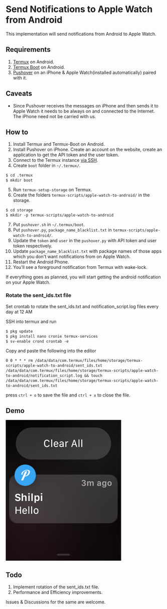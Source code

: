 # Send Notifications to Apple Watch from Android

This implementation will send notifications from Android to Apple Watch.

## Requirements

1. [Termux](https://termux.dev/en/) on Android.
2. [Termux Boot](https://wiki.termux.com/wiki/Termux:Boot) on Android.
3. [Pushover](https://pushover.net/) on an iPhone & Apple Watch(installed automatically) paired with it.

## Caveats

- Since Pushover receives the messages on iPhone and then sends it to Apple Watch it needs to be always on and connected to the Internet. The iPhone need not be carried with us.

## How to

1. Install Termux and Termux-Boot on Android.
2. Install Pushover on iPhone. Create an account on the website, create an application to get the API token and the user token.
3. Connect to the Termux instance [via SSH](https://wiki.termux.com/wiki/Remote_Access#Using_the_SSH_server).
4. Create `boot` folder in `~/.termux/`.

```
$ cd .termux
$ mkdir boot
```

5. Run `termux-setup-storage` on Termux.
6. Create the folders `termux-scripts/apple-watch-to-android/` in the storage.

```
$ cd storage
$ mkdir -p termux-scripts/apple-watch-to-android
```

7. Put `pushover.sh` in `~/.termux/boot`.
8. Put `pushover.py`, `package_name_blacklist.txt` in `termux-scripts/apple-watch-to-android/`.
9. Update the `token` and `user` in the `pushover.py` with API token and user token respectively.
10. Update `package_name_blacklist.txt` with package names of those apps which you don't want notifications from on Apple Watch.
11. Restart the Android Phone.
12. You'll see a foreground notification from Termux with wake-lock.

If everything goes as planned, you will start getting the android notification on your Apple Watch.

### Rotate the sent_ids.txt file

Set crontab to rotate the sent_ids.txt and notification_script.log files every day at 12 AM

SSH into termux and run

```
$ pkg update
$ pkg install nano cronie termux-services
$ sv-enable crond crontab -e
```

Copy and paste the following into the editor

```
0 0 * * * rm /data/data/com.termux/files/home/storage/termux-scripts/apple-watch-to-android/sent_ids.txt /data/data/com.termux/files/home/storage/termux-scripts/apple-watch-to-android/notification_script.log && touch /data/data/com.termux/files/home/storage/termux-scripts/apple-watch-to-android/sent_ids.txt
```

press `ctrl + o` to save the file and `ctrl + x` to close the file.

## Demo

![Notification from Android on Apple Watch, A text saying hello from Shilpi](./hello.png)

## Todo

1. Implement rotation of the sent_ids.txt file.
2. Performance and Efficiency improvements.

Issues & Discussions for the same are welcome.
